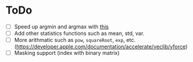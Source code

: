 # ToDo

- [ ] Speed up argmin and argmax with [this](https://developer.apple.com/documentation/accelerate/vdsp/3240984-indexofmaximummagnitude)
- [ ] Add other statistics functions such as mean, std, var. 
- [ ] More arithmatic such as `pow`, `squareRoot`, `exp`, etc.  (https://developer.apple.com/documentation/accelerate/veclib/vforce)
- [ ] Masking support (index with binary matrix)
